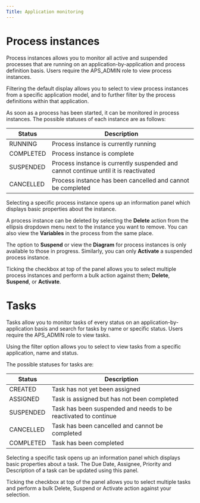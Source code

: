 ```yaml
---
Title: Application monitoring
---
```


# Process instances
Process instances allows you to monitor all active and suspended processes that are running on an application-by-application and process definition basis. Users require the APS_ADMIN role to view process instances.

Filtering the default display allows you to select to view process instances from a specific application model, and to further filter by the process definitions within that application. 

As soon as a process has been started, it can be monitored in process instances. The possible statuses of each instance are as follows:

| Status | Description |
| ------ | ----------- |
| RUNNING | Process instance is currently running |
| COMPLETED | Process instance is complete |
| SUSPENDED | Process instance is currently suspended and cannot continue until it is reactivated |
| CANCELLED | Process instance has been cancelled and cannot be completed |

Selecting a specific process instance opens up an information panel which displays basic properties about the instance. 

A process instance can be deleted by selecting the **Delete** action from the ellipsis dropdown menu next to the instance you want to remove. You can also view the **Variables** in the process from the same place. 

The option to **Suspend** or view the **Diagram** for process instances is only available to those in progress. Similarly, you can only **Activate** a suspended process instance. 

Ticking the checkbox at top of the panel allows you to select multiple process instances and perform a bulk action against them; **Delete**, **Suspend**, or **Activate**. 

# Tasks
Tasks allow you to monitor tasks of every status on an application-by-application basis and search for tasks by name or specific status. Users require the APS_ADMIN role to view tasks. 

Using the filter option allows you to select to view tasks from a specific application, name and status.

The possible statuses for tasks are:
	
| Status | Description |
| ------ | ----------- |
| CREATED | Task has not yet been assigned |
| ASSIGNED | Task is assigned but has not been completed |
| SUSPENDED | Task has been suspended and needs to be reactivated to continue |
| CANCELLED | Task has been cancelled and cannot be completed |
| COMPLETED | Task has been completed |

Selecting a specific task opens up an information panel which displays basic properties about a task. The Due Date, Assignee, Priority and Description of a task can be updated using this panel. 

Ticking the checkbox at top of the panel allows you to select multiple tasks and perform a bulk Delete, Suspend or Activate action against your selection. 

